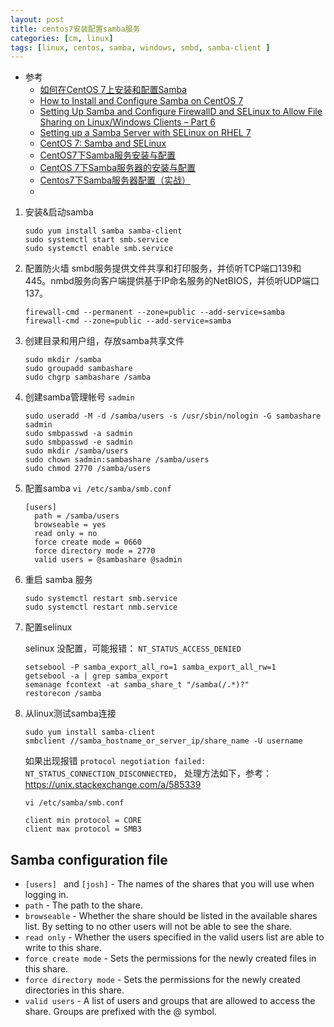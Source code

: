 ```yaml
---
layout: post
title: centos7安装配置samba服务
categories: [cm, linux]
tags: [linux, centos, samba, windows, smbd, samba-client ]
---
```


* 参考
  * [如何在CentOS 7上安装和配置Samba](https://www.myfreax.com/how-to-install-and-configure-samba-on-centos-7/)
  * [How to Install and Configure Samba on CentOS 7](https://linuxize.com/post/how-to-install-and-configure-samba-on-centos-7/)
  * [Setting Up Samba and Configure FirewallD and SELinux to Allow File Sharing on Linux/Windows Clients – Part 6](https://www.tecmint.com/setup-samba-file-sharing-for-linux-windows-clients/)
  * [Setting up a Samba Server with SELinux on RHEL 7](https://www.lisenet.com/2016/samba-server-on-rhel-7/)
  * [CentOS 7: Samba and SELinux](https://www.alteeve.com/w/CentOS_7:_Samba_and_SELinux)
  * [CentOS7下Samba服务安装与配置](https://www.jianshu.com/p/cc9da3a154a0)
  * [CentOS 7下Samba服务器的安装与配置](https://www.cnblogs.com/muscleape/p/6385583.html)
  * [Centos7下Samba服务器配置（实战）](https://cloud.tencent.com/developer/article/1720995)
  * []()


1. 安装&启动samba
    ~~~
    sudo yum install samba samba-client
    sudo systemctl start smb.service 
    sudo systemctl enable smb.service
    ~~~

1. 配置防火墙
    smbd服务提供文件共享和打印服务，并侦听TCP端口139和445。nmbd服务向客户端提供基于IP命名服务的NetBIOS，并侦听UDP端口137。

    ~~~
    firewall-cmd --permanent --zone=public --add-service=samba
    firewall-cmd --zone=public --add-service=samba
    ~~~
1. 创建目录和用户组，存放samba共享文件
    ~~~
    sudo mkdir /samba
    sudo groupadd sambashare
    sudo chgrp sambashare /samba
    ~~~
1. 创建samba管理帐号 `sadmin`
    ~~~
    sudo useradd -M -d /samba/users -s /usr/sbin/nologin -G sambashare sadmin
    sudo smbpasswd -a sadmin
    sudo smbpasswd -e sadmin
    sudo mkdir /samba/users
    sudo chown sadmin:sambashare /samba/users
    sudo chmod 2770 /samba/users
    ~~~
1. 配置samba
    `vi /etc/samba/smb.conf`

    ~~~
    [users]
      path = /samba/users
      browseable = yes
      read only = no
      force create mode = 0660
      force directory mode = 2770
      valid users = @sambashare @sadmin
    ~~~

1. 重启 samba 服务
    ~~~
    sudo systemctl restart smb.service
    sudo systemctl restart nmb.service
    ~~~

1. 配置selinux

    selinux 没配置，可能报错： `NT_STATUS_ACCESS_DENIED`

    ~~~
    setsebool -P samba_export_all_ro=1 samba_export_all_rw=1
    getsebool -a | grep samba_export
    semanage fcontext -at samba_share_t "/samba(/.*)?"
    restorecon /samba
    ~~~

1. 从linux测试samba连接
    ~~~
    sudo yum install samba-client
    smbclient //samba_hostname_or_server_ip/share_name -U username
    ~~~

    如果出现报错 `protocol negotiation failed: NT_STATUS_CONNECTION_DISCONNECTED`，
    处理方法如下，参考： <https://unix.stackexchange.com/a/585339>
    ~~~
    vi /etc/samba/smb.conf
    ~~~
    ~~~
    client min protocol = CORE
    client max protocol = SMB3
    ~~~




## Samba configuration file

* `[users] ` and `[josh]` - The names of the shares that you will use when logging in.
* `path` - The path to the share.
* `browseable` - Whether the share should be listed in the available shares list. By setting to no other users will not be able to see the share.
* `read only` - Whether the users specified in the valid users list are able to write to this share.
* `force create mode` - Sets the permissions for the newly created files in this share.
* `force directory mode` - Sets the permissions for the newly created directories in this share.
* `valid users` - A list of users and groups that are allowed to access the share. Groups are prefixed with the @ symbol.








